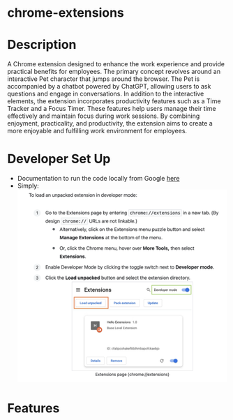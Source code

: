 # chrome-extensions

# Description

A Chrome extension designed to enhance the work experience and provide practical benefits for employees. The primary concept revolves around an interactive Pet character that jumps around the browser. The Pet is accompanied by a chatbot powered by ChatGPT, allowing users to ask questions and engage in conversations. In addition to the interactive elements, the extension incorporates productivity features such as a Time Tracker and a Focus Timer. These features help users manage their time effectively and maintain focus during work sessions. By combining enjoyment, practicality, and productivity, the extension aims to create a more enjoyable and fulfilling work environment for employees.

# Developer Set Up

- Documentation to run the code locally from Google [here](https://developer.chrome.com/docs/extensions/mv3/getstarted/development-basics/#load-unpacked)
- Simply: ![Setup](doc-image/1.png)

# Features
